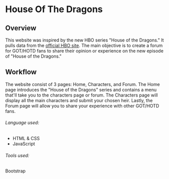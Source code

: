 
# House Of The Dragons

## Overview

This website was inspired by the new HBO series "House of the Dragons." It pulls data from the [official HBO site](https://www.hbo.com/house-of-the-dragon/official-guide). The main objective is to create a forum for GOT/HOTD fans to share their opinion or experience on the new episode of "House of the Dragons."

## Workflow
The website consist of 3 pages: Home, Characters, and Forum. The Home page introduces the "House of the Dragons" series and contains a menu that'll take you to the characters page or forum. The Characters page will display all the main characters and submit your chosen heir. Lastly, the Forum page will allow you to share your experience with other GOT/HOTD fans.

###### Language used:

- HTML & CSS
- JavaScript

 ###### Tools used:
 
 Bootstrap

